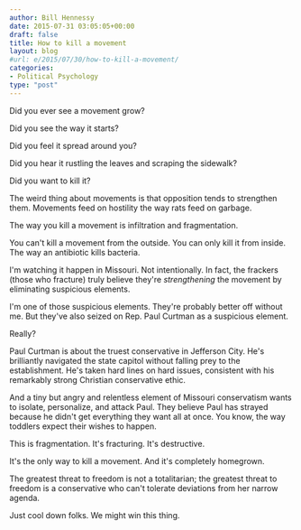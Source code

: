 ```yaml
---
author: Bill Hennessy
date: 2015-07-31 03:05:05+00:00
draft: false
title: How to kill a movement
layout: blog
#url: e/2015/07/30/how-to-kill-a-movement/
categories:
- Political Psychology
type: "post"
---
```


Did you ever see a movement grow?

Did you see the way it starts?

Did you feel it spread around you?

Did you hear it rustling the leaves and scraping the sidewalk?

Did you want to kill it?

The weird thing about movements is that opposition tends to strengthen them. Movements feed on hostility the way rats feed on garbage.

The way you kill a movement is infiltration and fragmentation.

You can't kill a movement from the outside. You can only kill it from inside. The way an antibiotic kills bacteria.

I'm watching it happen in Missouri. Not intentionally. In fact, the frackers (those who fracture) truly believe they're _strengthening_ the movement by eliminating suspicious elements.

I'm one of those suspicious elements. They're probably better off without me. But they've also seized on Rep. Paul Curtman as a suspicious element.

Really?

Paul Curtman is about the truest conservative in Jefferson City. He's brilliantly navigated the state capitol without falling prey to the establishment. He's taken hard lines on hard issues, consistent with his remarkably strong Christian conservative ethic.

And a tiny but angry and relentless element of Missouri conservatism wants to isolate, personalize, and attack Paul. They believe Paul has strayed because he didn't get everything they want all at once. You know, the way toddlers expect their wishes to happen.

This is fragmentation. It's fracturing. It's destructive.

It's the only way to kill a movement. And it's completely homegrown.

The greatest threat to freedom is not a totalitarian; the greatest threat to freedom is a conservative who can't tolerate deviations from her narrow agenda.

Just cool down folks. We might win this thing.
